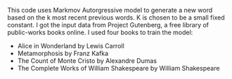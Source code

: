 This code uses Markmov Autorgressive model to generate a new word based on the k most recent previous words. K is chosen to be a small fixed constant. I got the input data from Project Gutenberg, a free library of public-works books online. I used four books to train the model:
  - Alice in Wonderland by Lewis Carroll
  - Metamorphosis by Franz Kafka
  - The Count of Monte Cristo by Alexandre Dumas
  - The Complete Works of William Shakespeare by William Shakespeare

